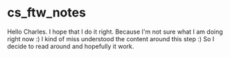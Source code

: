 # cs_ftw_notes

Hello Charles. I hope that I do it right. Because I'm not sure what I am doing right now :) I kind of miss understood the content around this step :) 
So I decide to read around and hopefully it work.

